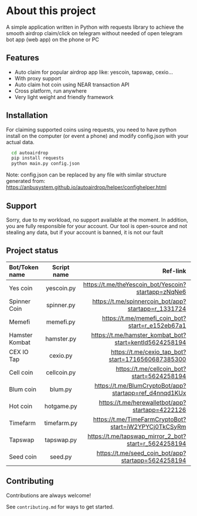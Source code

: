 
# About this project

A simple application written in Python with requests library to achieve the smooth airdrop claim/click on telegram without needed of open telegram bot app (web app) on the phone or PC




## Features

- Auto claim for popular airdrop app like: yescoin, tapswap, cexio...
- With proxy support
- Auto claim hot coin using NEAR transaction API
- Cross platform, run anywhere 
- Very light weight and friendly framework


## Installation

For claiming supported coins using requests, you need to have python install on the computer (or event a phone) and modify config.json with your actual data.

```bash
  cd autoairdrop
  pip install requests
  python main.py config.json
```

Note: config.json can be replaced by any file with similar structure generated from: https://anbusystem.github.io/autoairdrop/helper/confighelper.html

## Support

Sorry, due to my workload, no support available at the moment. In addition, you are fully responsible for your account. Our tool is open-source and not stealing any data, but if your account is banned, it is not our fault


## Project status

| Bot/Token name  | Script name  | Ref-link | Status |
| :------------ |:---------------:| -----:| -----: |
| Yes coin      | yescoin.py | https://t.me/theYescoin_bot/Yescoin?startapp=zNqNe6 |  Working |
| Spinner Coin      | spinner.py | https://t.me/spinnercoin_bot/app?startapp=r_1331724 |  Working |
| Memefi      | memefi.py | https://t.me/memefi_coin_bot?start=r_e152eb67a1 |  Working |
| Hamster Kombat      | hamster.py | https://t.me/hamster_kombat_bot?start=kentId5624258194  |  Working |
| CEX IO Tap      | cexio.py | https://t.me/cexio_tap_bot?start=1716560687385300 |  Working |
| Cell coin      | cellcoin.py | https://t.me/cellcoin_bot?start=5624258194 |  Working |
| Blum coin      | blum.py | https://t.me/BlumCryptoBot/app?startapp=ref_d4nnqd1KUx |  Working |
| Hot coin      | hotgame.py | https://t.me/herewalletbot/app?startapp=4222126 |  Working |
| Timefarm      | timefarm.py | https://t.me/TimeFarmCryptoBot?start=iW2YPYCj0TkCSyRm |  Working |
| Tapswap      | tapswap.py | https://t.me/tapswap_mirror_2_bot?start=r_5624258194 |  Not working |
| Seed coin      | seed.py | https://t.me/seed_coin_bot/app?startapp=5624258194 |  Plan |



## Contributing

Contributions are always welcome!

See `contributing.md` for ways to get started.
